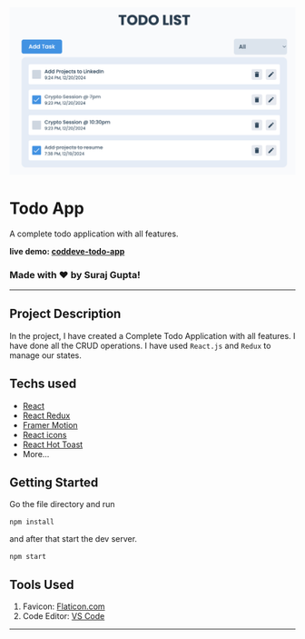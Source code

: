 ![Todo App](./todo.png)

# Todo App

A complete todo application with all features.

**live demo: [coddeve-todo-app](https://coddeve-todo-app.netlify.app/)**

### Made with ❤️ by Suraj Gupta!

---

## Project Description

In the project, I have created a Complete Todo Application with all features. I have done all the CRUD operations. I have used `React.js` and `Redux` to manage our states.

## Techs used

- [React](https://reactjs.org/)
- [React Redux](https://redux.js.org/)
- [Framer Motion](https://framer.com/motion/)
- [React icons](https://react-icons.netlify.com/)
- [React Hot Toast](https://react-hot-toast.com/)
- More...

## Getting Started

Go the file directory and run

```shell
npm install
```

and after that start the dev server.

```shell
npm start
```

## Tools Used

1. Favicon: [Flaticon.com](https://www.flaticon.com/)
1. Code Editor: [VS Code](https://code.visualstudio.com/)

---
